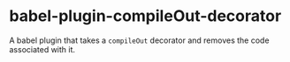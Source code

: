 # babel-plugin-compileOut-decorator
A babel plugin that takes a `compileOut` decorator and removes the code associated with it. 
